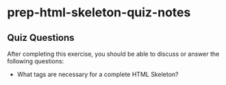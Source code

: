 # prep-html-skeleton-quiz-notes

## Quiz Questions

After completing this exercise, you should be able to discuss or answer the following questions:

- What tags are necessary for a complete HTML Skeleton?
  <!DOCTYPE!>
  <html>
  <head>
  <title>
  <body>

- What type of content belongs within the `<head>` of an HTML document?
  information about the document such as title, metadata, and links to external resources

- What type of content belongs within the `<body>` of an HTML document?
  content of the document

- Where must the `DOCTYPE` declaration appear in a valid HTML document?
  at the very top of the document code

## Notes

All student notes should be written here.

How to write `Code Examples` in markdown

for JS:

```javascript
const data = 'Howdy';
```

for HTML:

```html
<div>
  <p>This is text content</p>
</div>
```

for CSS:

```css
div {
  width: 100%;
}
```
